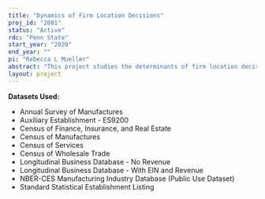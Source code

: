 ```yaml
---
title: "Dynamics of Firm Location Decisions"
proj_id: "2081"
status: "Active"
rdc: "Penn State"
start_year: "2020"
end_year: ""
pi: "Rebecca L Mueller"
abstract: "This project studies the determinants of firm location decisions, including both where to operate and, for multi-establishment firms, how to allocate workers across locations. New firms have to consider local labor market conditions, infrastructure, taxes, and the regulatory environment when deciding where to locate their production facilities. This is also relevant for existing firms as location decisions are not permanent and incumbents respond to changes in the economic environment in which they operate. The Census data show the size and location of establishments in each year, as well as firm identifiers. We can use this to analyze the yearly movement of establishments."
layout: project
---
```


**Datasets Used:**

  - Annual Survey of Manufactures 
  - Auxiliary Establishment - ES9200 
  - Census of Finance, Insurance, and Real Estate 
  - Census of Manufactures 
  - Census of Services 
  - Census of Wholesale Trade 
  - Longitudinal Business Database - No Revenue 
  - Longitudinal Business Database - With EIN and Revenue 
  - NBER-CES Manufacturing Industry Database (Public Use Dataset) 
  - Standard Statistical Establishment Listing 

